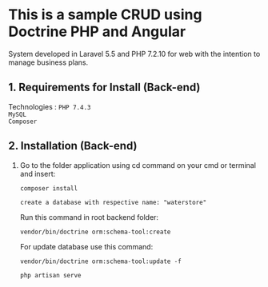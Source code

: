
# This is a sample CRUD using Doctrine PHP and Angular
System developed in Laravel 5.5 and PHP 7.2.10 for web with the intention to manage business plans.

## 1. Requirements for Install (Back-end)
Technologies :
    ```
    PHP 7.4.3
    ```    
    ```
    MySQL
    ```    
    ```
    Composer
    ```    

## 2. Installation (Back-end)

1. Go to the folder application using cd command on your cmd or terminal and insert:

    ```
    composer install
    ```    
    ```
    create a database with respective name: "waterstore"
    ```

    Run this command in root backend folder:
    ```
    vendor/bin/doctrine orm:schema-tool:create 
    ``` 

    For update database use this command:
    ```
    vendor/bin/doctrine orm:schema-tool:update -f
    ``` 
    
    ```
    php artisan serve
